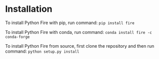 # Installation

To install Python Fire with pip, run command: `pip install fire`

To install Python Fire with conda, run command: `conda install fire -c conda-forge`

To install Python Fire from source, first clone the repository and then run command:
`python setup.py install`
